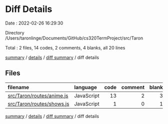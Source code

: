 # Diff Details

Date : 2022-02-26 16:29:30

Directory /Users/taronlinge/Documents/GitHub/cs320TermProject/src/Taron

Total : 2 files,  14 codes, 2 comments, 4 blanks, all 20 lines

[summary](results.md) / [details](details.md) / [diff summary](diff.md) / diff details

## Files
| filename | language | code | comment | blank | total |
| :--- | :--- | ---: | ---: | ---: | ---: |
| [src/Taron/routes/anime.js](/src/Taron/routes/anime.js) | JavaScript | 13 | 2 | 3 | 18 |
| [src/Taron/routes/shows.js](/src/Taron/routes/shows.js) | JavaScript | 1 | 0 | 1 | 2 |

[summary](results.md) / [details](details.md) / [diff summary](diff.md) / diff details